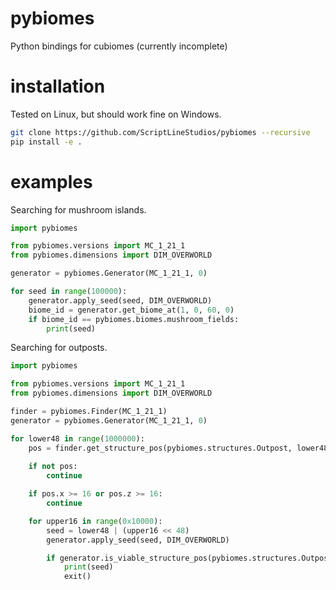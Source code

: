# pybiomes
Python bindings for cubiomes (currently incomplete)

# installation

Tested on Linux, but should work fine on Windows.

```bash
git clone https://github.com/ScriptLineStudios/pybiomes --recursive
pip install -e .
```

# examples

Searching for mushroom islands.
```python
import pybiomes

from pybiomes.versions import MC_1_21_1
from pybiomes.dimensions import DIM_OVERWORLD

generator = pybiomes.Generator(MC_1_21_1, 0)

for seed in range(100000):
    generator.apply_seed(seed, DIM_OVERWORLD)
    biome_id = generator.get_biome_at(1, 0, 60, 0)
    if biome_id == pybiomes.biomes.mushroom_fields:
        print(seed)
```

Searching for outposts.
```python
import pybiomes

from pybiomes.versions import MC_1_21_1
from pybiomes.dimensions import DIM_OVERWORLD

finder = pybiomes.Finder(MC_1_21_1)
generator = pybiomes.Generator(MC_1_21_1, 0)

for lower48 in range(1000000):
    pos = finder.get_structure_pos(pybiomes.structures.Outpost, lower48, 0, 0)
    
    if not pos:
        continue

    if pos.x >= 16 or pos.z >= 16:
        continue

    for upper16 in range(0x10000):
        seed = lower48 | (upper16 << 48)
        generator.apply_seed(seed, DIM_OVERWORLD)

        if generator.is_viable_structure_pos(pybiomes.structures.Outpost, pos.x, pos.z, 0):
            print(seed) 
            exit()
```
